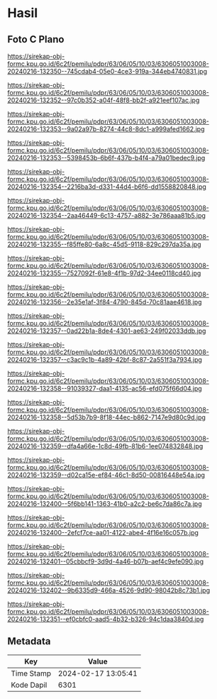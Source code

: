 # Hasil

## Foto C Plano

https://sirekap-obj-formc.kpu.go.id/6c2f/pemilu/pdpr/63/06/05/10/03/6306051003008-20240216-132350--745cdab4-05e0-4ce3-919a-344eb4740831.jpg

https://sirekap-obj-formc.kpu.go.id/6c2f/pemilu/pdpr/63/06/05/10/03/6306051003008-20240216-132352--97c0b352-a04f-48f8-bb2f-a921eef107ac.jpg

https://sirekap-obj-formc.kpu.go.id/6c2f/pemilu/pdpr/63/06/05/10/03/6306051003008-20240216-132353--9a02a97b-8274-44c8-8dc1-a999afed1662.jpg

https://sirekap-obj-formc.kpu.go.id/6c2f/pemilu/pdpr/63/06/05/10/03/6306051003008-20240216-132353--5398453b-6b6f-437b-b4f4-a79a01bedec9.jpg

https://sirekap-obj-formc.kpu.go.id/6c2f/pemilu/pdpr/63/06/05/10/03/6306051003008-20240216-132354--2216ba3d-d331-44d4-b6f6-dd1558820848.jpg

https://sirekap-obj-formc.kpu.go.id/6c2f/pemilu/pdpr/63/06/05/10/03/6306051003008-20240216-132354--2aa46449-6c13-4757-a882-3e786aaa81b5.jpg

https://sirekap-obj-formc.kpu.go.id/6c2f/pemilu/pdpr/63/06/05/10/03/6306051003008-20240216-132355--f85ffe80-6a8c-45d5-9118-829c297da35a.jpg

https://sirekap-obj-formc.kpu.go.id/6c2f/pemilu/pdpr/63/06/05/10/03/6306051003008-20240216-132355--7527092f-61e8-4f1b-97d2-34ee0118cd40.jpg

https://sirekap-obj-formc.kpu.go.id/6c2f/pemilu/pdpr/63/06/05/10/03/6306051003008-20240216-132356--2e35e1af-3f84-4790-845d-70c81aae4618.jpg

https://sirekap-obj-formc.kpu.go.id/6c2f/pemilu/pdpr/63/06/05/10/03/6306051003008-20240216-132357--0ad22b1a-8de4-4301-ae63-249f02033ddb.jpg

https://sirekap-obj-formc.kpu.go.id/6c2f/pemilu/pdpr/63/06/05/10/03/6306051003008-20240216-132357--c3ac9c1b-4a89-42bf-8c87-2a551f3a7934.jpg

https://sirekap-obj-formc.kpu.go.id/6c2f/pemilu/pdpr/63/06/05/10/03/6306051003008-20240216-132358--91039327-daa1-4135-ac56-efd075f66d04.jpg

https://sirekap-obj-formc.kpu.go.id/6c2f/pemilu/pdpr/63/06/05/10/03/6306051003008-20240216-132358--5d53b7b9-8f18-44ec-b862-7147e9d80c9d.jpg

https://sirekap-obj-formc.kpu.go.id/6c2f/pemilu/pdpr/63/06/05/10/03/6306051003008-20240216-132359--dfa4a66e-1c8d-49fb-81b6-1ee074832848.jpg

https://sirekap-obj-formc.kpu.go.id/6c2f/pemilu/pdpr/63/06/05/10/03/6306051003008-20240216-132359--d02ca15e-ef84-46c1-8d50-00816448e54a.jpg

https://sirekap-obj-formc.kpu.go.id/6c2f/pemilu/pdpr/63/06/05/10/03/6306051003008-20240216-132400--5f6bb141-1363-41b0-a2c2-be6c7da86c7a.jpg

https://sirekap-obj-formc.kpu.go.id/6c2f/pemilu/pdpr/63/06/05/10/03/6306051003008-20240216-132400--2efcf7ce-aa01-4122-abe4-4f16e16c057b.jpg

https://sirekap-obj-formc.kpu.go.id/6c2f/pemilu/pdpr/63/06/05/10/03/6306051003008-20240216-132401--05cbbcf9-3d9d-4a46-b07b-aef4c9efe090.jpg

https://sirekap-obj-formc.kpu.go.id/6c2f/pemilu/pdpr/63/06/05/10/03/6306051003008-20240216-132402--9b6335d9-466a-4526-9d90-98042b8c73b1.jpg

https://sirekap-obj-formc.kpu.go.id/6c2f/pemilu/pdpr/63/06/05/10/03/6306051003008-20240216-132351--ef0cbfc0-aad5-4b32-b326-94c1daa3840d.jpg


## Metadata

| Key        | Value               |
| ---------- | ------------------- |
| Time Stamp | 2024-02-17 13:05:41 |
| Kode Dapil | 6301                |



